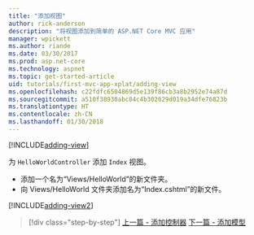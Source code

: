 ```yaml
---
title: "添加视图"
author: rick-anderson
description: "将视图添加到简单的 ASP.NET Core MVC 应用"
manager: wpickett
ms.author: riande
ms.date: 03/30/2017
ms.prod: asp.net-core
ms.technology: aspnet
ms.topic: get-started-article
uid: tutorials/first-mvc-app-xplat/adding-view
ms.openlocfilehash: c22fdfc6504869d5e139f86cb3a8b2952e74a87d
ms.sourcegitcommit: a510f38930abc84c4b302029d019a34dfe76823b
ms.translationtype: HT
ms.contentlocale: zh-CN
ms.lasthandoff: 01/30/2018
---
```

[!INCLUDE[adding-view](../../includes/mvc-intro/adding_view1.md)]

为 `HelloWorldController` 添加 `Index` 视图。

* 添加一个名为“Views/HelloWorld”的新文件夹。
* 向 Views/HelloWorld 文件夹添加名为“Index.cshtml”的新文件。

[!INCLUDE[adding-view2](../../includes/mvc-intro/adding_view2.md)]

>[!div class="step-by-step"]
[上一篇 - 添加控制器](adding-controller.md)
[下一篇 - 添加模型](adding-model.md)
